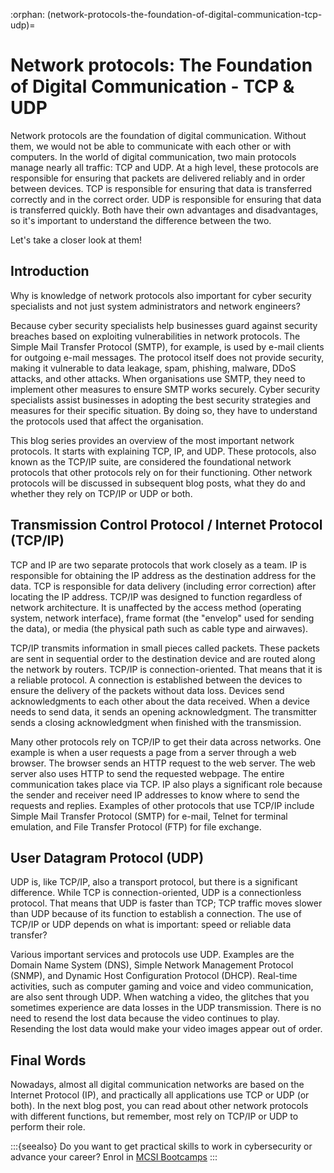 :orphan:
(network-protocols-the-foundation-of-digital-communication-tcp-udp)=

# Network protocols: The Foundation of Digital Communication - TCP & UDP

Network protocols are the foundation of digital communication. Without them, we would not be able to communicate with each other or with computers. In the world of digital communication, two main protocols manage nearly all traffic: TCP and UDP. At a high level, these protocols are responsible for ensuring that packets are delivered reliably and in order between devices. TCP is responsible for ensuring that data is transferred correctly and in the correct order. UDP is responsible for ensuring that data is transferred quickly. Both have their own advantages and disadvantages, so it's important to understand the difference between the two.

Let's take a closer look at them!

## Introduction

Why is knowledge of network protocols also important for cyber security specialists and not just system administrators and network engineers?

Because cyber security specialists help businesses guard against security breaches based on exploiting vulnerabilities in network protocols. The Simple Mail Transfer Protocol (SMTP), for example, is used by e-mail clients for outgoing e-mail messages. The protocol itself does not provide security, making it vulnerable to data leakage, spam, phishing, malware, DDoS attacks, and other attacks. When organisations use SMTP, they need to implement other measures to ensure SMTP works securely. Cyber security specialists assist businesses in adopting the best security strategies and measures for their specific situation. By doing so, they have to understand the protocols used that affect the organisation.

This blog series provides an overview of the most important network protocols. It starts with explaining TCP, IP, and UDP. These protocols, also known as the TCP/IP suite, are considered the foundational network protocols that other protocols rely on for their functioning. Other network protocols will be discussed in subsequent blog posts, what they do and whether they rely on TCP/IP or UDP or both.

## Transmission Control Protocol / Internet Protocol (TCP/IP)

TCP and IP are two separate protocols that work closely as a team. IP is responsible for obtaining the IP address as the destination address for the data. TCP is responsible for data delivery (including error correction) after locating the IP address. TCP/IP was designed to function regardless of network architecture. It is unaffected by the access method (operating system, network interface), frame format (the "envelop" used for sending the data), or media (the physical path such as cable type and airwaves).

TCP/IP transmits information in small pieces called packets. These packets are sent in sequential order to the destination device and are routed along the network by routers. TCP/IP is connection-oriented. That means that it is a reliable protocol. A connection is established between the devices to ensure the delivery of the packets without data loss. Devices send acknowledgments to each other about the data received. When a device needs to send data, it sends an opening acknowledgment. The transmitter sends a closing acknowledgment when finished with the transmission.

Many other protocols rely on TCP/IP to get their data across networks. One example is when a user requests a page from a server through a web browser. The browser sends an HTTP request to the web server. The web server also uses HTTP to send the requested webpage. The entire communication takes place via TCP. IP also plays a significant role because the sender and receiver need IP addresses to know where to send the requests and replies.
Examples of other protocols that use TCP/IP include Simple Mail Transfer Protocol (SMTP) for e-mail, Telnet for terminal emulation, and File Transfer Protocol (FTP) for file exchange.

## User Datagram Protocol (UDP)

UDP is, like TCP/IP, also a transport protocol, but there is a significant difference. While TCP is connection-oriented, UDP is a connectionless protocol. That means that UDP is faster than TCP; TCP traffic moves slower than UDP because of its function to establish a connection. The use of TCP/IP or UDP depends on what is important: speed or reliable data transfer?

Various important services and protocols use UDP. Examples are the Domain Name System (DNS), Simple Network Management Protocol (SNMP), and Dynamic Host Configuration Protocol (DHCP). Real-time activities, such as computer gaming and voice and video communication, are also sent through UDP. When watching a video, the glitches that you sometimes experience are data losses in the UDP transmission. There is no need to resend the lost data because the video continues to play. Resending the lost data would make your video images appear out of order.

## Final Words

Nowadays, almost all digital communication networks are based on the Internet Protocol (IP), and practically all applications use TCP or UDP (or both). In the next blog post, you can read about other network protocols with different functions, but remember, most rely on TCP/IP or UDP to perform their role.

:::{seealso}
Do you want to get practical skills to work in cybersecurity or advance your career? Enrol in [MCSI Bootcamps](https://www.mosse-institute.com/bootcamps.html)
:::
